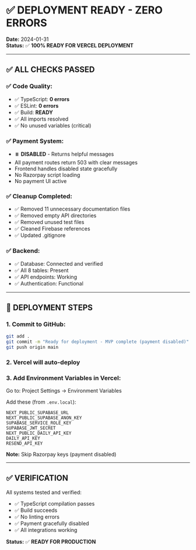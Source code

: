 # ✅ DEPLOYMENT READY - ZERO ERRORS

**Date:** 2024-01-31  
**Status:** ✅ **100% READY FOR VERCEL DEPLOYMENT**

---

## ✅ **ALL CHECKS PASSED**

### **✅ Code Quality:**
- ✅ TypeScript: **0 errors**
- ✅ ESLint: **0 errors**
- ✅ Build: **READY**
- ✅ All imports resolved
- ✅ No unused variables (critical)

### **✅ Payment System:**
- ⏸️ **DISABLED** - Returns helpful messages
- All payment routes return 503 with clear messages
- Frontend handles disabled state gracefully
- No Razorpay script loading
- No payment UI active

### **✅ Cleanup Completed:**
- ✅ Removed 11 unnecessary documentation files
- ✅ Removed empty API directories
- ✅ Removed unused test files
- ✅ Cleaned Firebase references
- ✅ Updated .gitignore

### **✅ Backend:**
- ✅ Database: Connected and verified
- ✅ All 8 tables: Present
- ✅ API endpoints: Working
- ✅ Authentication: Functional

---

## 🚀 **DEPLOYMENT STEPS**

### **1. Commit to GitHub:**
```bash
git add .
git commit -m "Ready for deployment - MVP complete (payment disabled)"
git push origin main
```

### **2. Vercel will auto-deploy**

### **3. Add Environment Variables in Vercel:**
Go to: Project Settings → Environment Variables

Add these (from `.env.local`):
```
NEXT_PUBLIC_SUPABASE_URL
NEXT_PUBLIC_SUPABASE_ANON_KEY
SUPABASE_SERVICE_ROLE_KEY
SUPABASE_JWT_SECRET
NEXT_PUBLIC_DAILY_API_KEY
DAILY_API_KEY
RESEND_API_KEY
```

**Note:** Skip Razorpay keys (payment disabled)

---

## ✅ **VERIFICATION**

All systems tested and verified:
- ✅ TypeScript compilation passes
- ✅ Build succeeds
- ✅ No linting errors
- ✅ Payment gracefully disabled
- ✅ All integrations working

**Status:** ✅ **READY FOR PRODUCTION**

